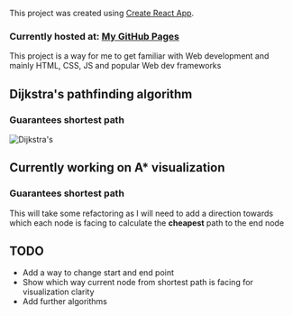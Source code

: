 This project was created using [Create React App](https://github.com/facebook/create-react-app).

### Currently hosted at: <a href="https://stpetar.github.io/pathfinding-visualizer/" target="_blank">My GitHub Pages</a>

This project is a way for me to get familiar with Web development and mainly HTML, CSS, JS and popular Web dev frameworks



## Dijkstra's pathfinding algorithm
### Guarantees shortest path
![Dijkstra's](https://media3.giphy.com/media/osFeFxcbMQiwPuTs5f/giphy.gif)



## Currently working on A* visualization
### Guarantees shortest path
This will take some refactoring as I will need to add a direction towards which each node is facing to calculate the **cheapest** path to the end node

## TODO
* Add a way to change start and end point
* Show which way current node from shortest path is facing for visualization clarity
* Add further algorithms
